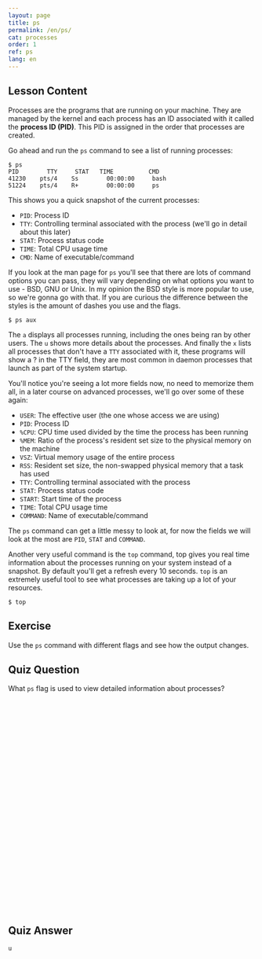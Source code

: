 ```yaml
---
layout: page
title: ps
permalink: /en/ps/
cat: processes
order: 1
ref: ps
lang: en
---
```


## Lesson Content

Processes are the programs that are running on your machine. They are managed by the kernel and each process has an ID associated with it called the **process ID (PID)**. This PID is assigned in the order that processes are created. 

Go ahead and run the `ps` command to see a list of running processes:

```
$ ps
PID        TTY     STAT   TIME          CMD
41230    pts/4    Ss        00:00:00     bash
51224    pts/4    R+        00:00:00     ps
```

This shows you a quick snapshot of the current processes:

* `PID`: Process ID
* `TTY`: Controlling terminal associated with the process (we'll go in detail about this later)
* `STAT`: Process status code
* `TIME`: Total CPU usage time
* `CMD`: Name of executable/command

If you look at the man page for `ps` you'll see that there are lots of command options you can pass, they will vary depending on what options you want to use - BSD, GNU or Unix. In my opinion the BSD style is more popular to use, so we're gonna go with that. If you are curious the difference between the styles is the amount of dashes you use and the flags.

`$ ps aux`

The `a` displays all processes running, including the ones being ran by other users. The `u` shows more details about the processes. And finally the `x` lists all processes that don't have a `TTY` associated with it, these programs will show a ? in the TTY field, they are most common in daemon processes that launch as part of the system startup.

You'll notice you're seeing a lot more fields now, no need to memorize them all, in a later course on advanced processes, we'll go over some of these again:

* `USER`: The effective user (the one whose access we are using)
* `PID`: Process ID
* `%CPU`: CPU time used divided by the time the process has been running
* `%MEM`: Ratio of the process's resident set size to the physical memory on the machine
* `VSZ`: Virtual memory usage of the entire process
* `RSS`: Resident set size, the non-swapped physical memory that a task has used
* `TTY`: Controlling terminal associated with the process
* `STAT`: Process status code
* `START`: Start time of the process
* `TIME`: Total CPU usage time
* `COMMAND`: Name of executable/command

The `ps` command can get a little messy to look at, for now the fields we will look at the most are `PID`, `STAT` and `COMMAND`. 

Another very useful command is the `top` command, top gives you real time information about the processes running on your system instead of a snapshot. By default you'll get a refresh every 10 seconds. `top` is an extremely useful tool to see what processes are taking up a lot of your resources. 

`$ top`

## Exercise

Use the `ps` command with different flags and see how the output changes. 

## Quiz Question

What `ps` flag is used to view detailed information about processes?  
<br /><br /><br /><br /><br /><br /><br /><br /><br /><br /><br /><br /><br /><br /><br /><br /><br /><br /><br /><br /><br /><br /><br /><br /><br /><br /> 
## Quiz Answer

`u`
